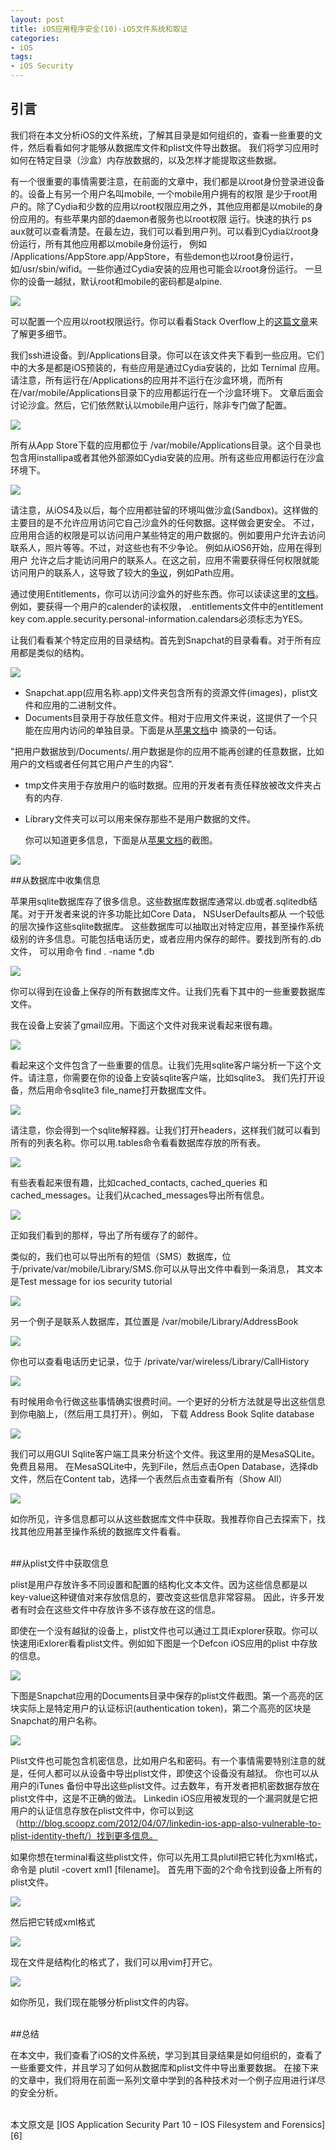 ```yaml
---
layout: post  
title: iOS应用程序安全(10)-iOS文件系统和取证  
categories:  
- iOS  
tags:    
- iOS Security
---   
```


## 引言

我们将在本文分析iOS的文件系统，了解其目录是如何组织的，查看一些重要的文件，然后看看如何才能够从数据库文件和plist文件导出数据。
我们将学习应用时如何在特定目录（沙盒）内存放数据的，以及怎样才能提取这些数据。

有一个很重要的事情需要注意，在前面的文章中，我们都是以root身份登录进设备的。设备上有另一个用户名叫mobile, 一个mobile用户拥有的权限
是少于root用户的。除了Cydia和少数的应用以root权限应用之外，其他应用都是以mobile的身份应用的。有些苹果内部的daemon者服务也以root权限
运行。快速的执行 ps aux就可以查看清楚。在最左边，我们可以看到用户列。可以看到Cydia以root身份运行，所有其他应用都以mobile身份运行，
例如 /Applications/AppStore.app/AppStore，有些demon也以root身份运行，如/usr/sbin/wifid。一些你通过Cydia安装的应用也可能会以root身份运行。
一旦你的设备一越狱，默认root和mobile的密码都是alpine.

![](http://resources.infosecinstitute.com/wp-content/uploads/072913_1331_IOSApplicat1.png)


可以配置一个应用以root权限运行。你可以看看Stack Overflow上的[这篇文章][1]来了解更多细节。


我们ssh进设备。到/Applications目录。你可以在该文件夹下看到一些应用。它们中的大多是都是iOS预装的，有些应用是通过Cydia安装的，比如
Ternimal 应用。请注意，所有运行在/Applications的应用并不运行在沙盒环境，而所有在/var/mobile/Applications目录下的应用都运行在一个沙盒环境下。
文章后面会讨论沙盒。然后，它们依然默认以mobile用户运行，除非专门做了配置。

![](http://2we26u4fam7n16rz3a44uhbe1bq2.wpengine.netdna-cdn.com/wp-content/uploads/072913_1331_IOSApplicat2.png)

所有从App Store下载的应用都位于 /var/mobile/Applications目录。这个目录也包含用installipa或者其他外部源如Cydia安装的应用。所有这些应用都运行在沙盒环境下。

![](http://resources.infosecinstitute.com/wp-content/uploads/072913_1331_IOSApplicat3.png)


请注意，从iOS4及以后，每个应用都驻留的环境叫做沙盒(Sandbox)。这样做的主要目的是不允许应用访问它自己沙盒外的任何数据。这样做会更安全。
不过，应用用合适的权限是可以访问用户某些特定的用户数据的。例如要用户允许去访问联系人，照片等等。不过，对这些也有不少争论。
例如从iOS6开始，应用在得到用户 允许之后才能访问用户的联系人。在这之前，应用不需要获得任何权限就能访问用户的联系人，这导致了较大的[争议][2]，例如Path应用。

通过使用Entitlements，你可以访问沙盒外的好些东西。你可以读读这里的[文档][3]。例如，要获得一个用户的calender的读权限， .entitlements文件中的entitlement key com.apple.security.personal-information.calendars必须标志为YES。

让我们看看某个特定应用的目录结构。首先到Snapchat的目录看看。对于所有应用都是类似的结构。

![](http://resources.infosecinstitute.com/wp-content/uploads/072913_1331_IOSApplicat4.png)



  * Snapchat.app(应用名称.app)文件夹包含所有的资源文件(images)，plist文件和应用的二进制文件。
  * Documents目录用于存放任意文件。相对于应用文件来说，这提供了一个只能在应用内访问的单独目录。下面是从[苹果文档][4]中
摘录的一句话。

"把用户数据放到/Documents/.用户数据是你的应用不能再创建的任意数据，比如用户的文档或者任何其它用户产生的内容“. 

* tmp文件夹用于存放用户的临时数据。应用的开发者有责任释放被改文件夹占有的内存.
* Library文件夹可以可以用来保存那些不是用户数据的文件。

  你可以知道更多信息，下面是从[苹果文档][5]的截图。

![](http://resources.infosecinstitute.com/wp-content/uploads/072913_1331_IOSApplicat5.png)


##从数据库中收集信息


苹果用sqlite数据库存了很多信息。这些数据库数据库通常以.db或者.sqlitedb结尾。对于开发者来说的许多功能比如Core Data， NSUserDefaults都从
一个较低的层次操作这些sqlite数据库。
这些数据库可以抽取出对特定应用，甚至操作系统级别的许多信息。可能包括电话历史，或者应用内保存的邮件。要找到所有的.db文件，
可以用命令 find . -name *.db

![](http://resources.infosecinstitute.com/wp-content/uploads/072913_1331_IOSApplicat6.png)

你可以得到在设备上保存的所有数据库文件。让我们先看下其中的一些重要数据库文件。

我在设备上安装了gmail应用。下面这个文件对我来说看起来很有趣。

![](http://resources.infosecinstitute.com/wp-content/uploads/072913_1331_IOSApplicat7.png)

看起来这个文件包含了一些重要的信息。让我们先用sqlite客户端分析一下这个文件。请注意，你需要在你的设备上安装sqlite客户端，比如sqlite3。
我们先打开设备，然后用命令sqlite3 file_name打开数据库文件。

![](http://resources.infosecinstitute.com/wp-content/uploads/072913_1331_IOSApplicat8.png)

请注意，你会得到一个sqlite解释器。让我们打开headers，这样我们就可以看到所有的列表名称。你可以用.tables命令看看数据库存放的所有表。

![](http://resources.infosecinstitute.com/wp-content/uploads/072913_1331_IOSApplicat9.png)

有些表看起来很有趣，比如cached_contacts, cached_queries 和 cached_messages。让我们从cached_messages导出所有信息。

![](http://resources.infosecinstitute.com/wp-content/uploads/072913_1331_IOSApplicat10.png)


正如我们看到的那样，导出了所有缓存了的邮件。

类似的，我们也可以导出所有的短信（SMS）数据库，位于/private/var/mobile/Library/SMS.你可以从导出文件中看到一条消息，
其文本是Test message for ios security tutorial

![](http://resources.infosecinstitute.com/wp-content/uploads/072913_1331_IOSApplicat11.png)


另一个例子是联系人数据库，其位置是 /var/mobile/Library/AddressBook

![](http://resources.infosecinstitute.com/wp-content/uploads/072913_1331_IOSApplicat12.png)



你也可以查看电话历史记录，位于 /private/var/wireless/Library/CallHistory

![](http://resources.infosecinstitute.com/wp-content/uploads/072913_1331_IOSApplicat13.png)



有时候用命令行做这些事情确实很费时间。一个更好的分析方法就是导出这些信息到你电脑上，（然后用工具打开）。例如，
下载 Address Book Sqlite database

![](http://resources.infosecinstitute.com/wp-content/uploads/072913_1331_IOSApplicat14.png)

我们可以用GUI Sqlite客户端工具来分析这个文件。我这里用的是MesaSQLite。免费且易用。
在MesaSQLite中，先到File，然后点击Open Database，选择db文件，然后在Content tab，选择一个表然后点击查看所有（Show All）

![](http://resources.infosecinstitute.com/wp-content/uploads/072913_1331_IOSApplicat15.png)


如你所见，许多信息都可以从这些数据库文件中获取。我推荐你自己去探索下，找找其他应用甚至操作系统的数据库文件看看。

<br>
##从plist文件中获取信息

plist是用户存放许多不同设置和配置的结构化文本文件。因为这些信息都是以key-value这种键值对来存放信息的，要改变这些信息非常容易。
因此，许多开发者有时会在这些文件中存放许多不该存放在这的信息。

即使在一个没有越狱的设备上，plist文件也可以通过工具iExplorer获取。你可以快速用iExlorer看看plist文件。例如如下图是一个Defcon iOS应用的plist
中存放的信息。

![](http://resources.infosecinstitute.com/wp-content/uploads/072913_1331_IOSApplicat16.png)


下图是Snapchat应用的Documents目录中保存的plist文件截图。第一个高亮的区块实际上是特定用户的认证标识(authentication token)，第二个高亮的区块是
Snapchat的用户名称。

![](http://resources.infosecinstitute.com/wp-content/uploads/072913_1331_IOSApplicat17.png)


Plist文件也可能包含机密信息，比如用户名和密码。有一个事情需要特别注意的就是，任何人都可以从设备中导出plist文件，即使这个设备没有越狱。
你也可以从用户的iTunes 备份中导出这些plist文件。过去数年，有开发者把机密数据存放在plist文件中，这是不正确的做法。
Linkedin iOS应用被发现的一个漏洞就是它把用户的认证信息存放在plist文件中，你可以到这（http://blog.scoopz.com/2012/04/07/linkedin-ios-app-also-vulnerable-to-plist-identity-theft/）找到更多信息。

如果你想在terminal看这些plist文件，你可以先用工具plutil把它转化为xml格式，命令是  plutil -covert xml1 [filename]。  首先用下面的2个命令找到设备上所有的plist文件。

![](http://resources.infosecinstitute.com/wp-content/uploads/072913_1331_IOSApplicat18.png)

然后把它转成xml格式

![](http://resources.infosecinstitute.com/wp-content/uploads/072913_1331_IOSApplicat19.png)


现在文件是结构化的格式了，我们可以用vim打开它。

![](http://resources.infosecinstitute.com/wp-content/uploads/072913_1331_IOSApplicat20.png)

如你所见，我们现在能够分析plist文件的内容。

<br>
##总结

在本文中，我们查看了iOS的文件系统，学习到其目录结果是如何组织的，查看了一些重要文件，并且学习了如何从数据库和plist文件中导出重要数据。
在接下来的文章中，我们将用在前面一系列文章中学到的各种技术对一个例子应用进行详尽的安全分析。


<br/>
本文原文是 [IOS Application Security Part 10 – IOS Filesystem and Forensics][6]


[1]: http://stackoverflow.com/questions/7841344/gaining-root-permissions-on-ios-for-nsfilemanager-jailbreak/8796556#8796556
[2]:http://arstechnica.com/gadgets/2012/02/path-addresses-privacy-controversy-but-social-apps-remain-a-risk-to-users/
[3]:http://developer.apple.com/library/ios/
[4]:https://developer.apple.com/library/mac/navigation/
[5]:http://developer.apple.com/library/mac/
[6]: http://resources.infosecinstitute.com/ios-application-security-part-10-ios-filesystem-and-forensics/

